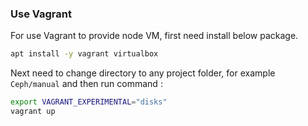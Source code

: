 ### Use Vagrant
For use Vagrant to provide node VM, first need install below package.
```bash
apt install -y vagrant virtualbox
```
Next need to change directory to any project folder, for example `Ceph/manual` and then run command :
```bash
export VAGRANT_EXPERIMENTAL="disks"
vagrant up
```


